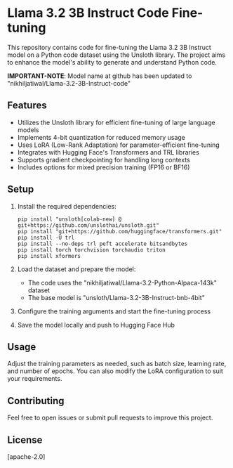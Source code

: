 # Llama 3.2 3B Instruct Code Fine-tuning

This repository contains code for fine-tuning the Llama 3.2 3B Instruct model on a Python code dataset using the Unsloth library. The project aims to enhance the model's ability to generate and understand Python code.

**IMPORTANT-NOTE**: Model name at github has been updated to "nikhiljatiwal/Llama-3.2-3B-Instruct-code"

## Features

- Utilizes the Unsloth library for efficient fine-tuning of large language models
- Implements 4-bit quantization for reduced memory usage
- Uses LoRA (Low-Rank Adaptation) for parameter-efficient fine-tuning
- Integrates with Hugging Face's Transformers and TRL libraries
- Supports gradient checkpointing for handling long contexts
- Includes options for mixed precision training (FP16 or BF16)

## Setup

1. Install the required dependencies:
   ```
   pip install "unsloth[colab-new] @ git+https://github.com/unslothai/unsloth.git"
   pip install "git+https://github.com/huggingface/transformers.git"
   pip install -U trl
   pip install --no-deps trl peft accelerate bitsandbytes
   pip install torch torchvision torchaudio triton
   pip install xformers
   ```

2. Load the dataset and prepare the model:
   - The code uses the "nikhiljatiwal/Llama-3.2-Python-Alpaca-143k" dataset
   - The base model is "unsloth/Llama-3.2-3B-Instruct-bnb-4bit"

3. Configure the training arguments and start the fine-tuning process

4. Save the model locally and push to Hugging Face Hub

## Usage

Adjust the training parameters as needed, such as batch size, learning rate, and number of epochs. You can also modify the LoRA configuration to suit your requirements.

## Contributing

Feel free to open issues or submit pull requests to improve this project.

## License

[apache-2.0]
